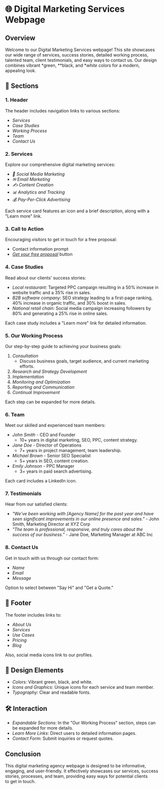 # 🌐 Digital Marketing Services Webpage

## Overview

Welcome to our Digital Marketing Services webpage! This site showcases our wide range of services, success stories, detailed working process, talented team, client testimonials, and easy ways to contact us. Our design combines vibrant *green, **black, and **white* colors for a modern, appealing look.

## 📑 Sections

### 1. Header
The header includes navigation links to various sections:
- *Services*
- *Case Studies*
- *Working Process*
- *Team*
- *Contact Us*

### 2. Services
Explore our comprehensive digital marketing services:
- *📱 Social Media Marketing*
- *✉ Email Marketing*
- *✍ Content Creation*
- *📊 Analytics and Tracking*
- *💰 Pay-Per-Click Advertising*

Each service card features an icon and a brief description, along with a "Learn more" link.

### 3. Call to Action
Encouraging visitors to get in touch for a free proposal:
- Contact information prompt
- *[Get your free proposal](#)* button

### 4. Case Studies
Read about our clients' success stories:
- *Local restaurant*: Targeted PPC campaign resulting in a 50% increase in website traffic and a 35% rise in sales.
- *B2B software company*: SEO strategy leading to a first-page ranking, 40% increase in organic traffic, and 30% boost in sales.
- *National retail chain*: Social media campaign increasing followers by 80% and generating a 25% rise in online sales.

Each case study includes a "Learn more" link for detailed information.

### 5. Our Working Process
Our step-by-step guide to achieving your business goals:
1. *Consultation*
   - Discuss business goals, target audience, and current marketing efforts.
2. *Research and Strategy Development*
3. *Implementation*
4. *Monitoring and Optimization*
5. *Reporting and Communication*
6. *Continual Improvement*

Each step can be expanded for more details.

### 6. Team
Meet our skilled and experienced team members:
- *John Smith* - CEO and Founder
  - 10+ years in digital marketing, SEO, PPC, content strategy.
- *Jane Doe* - Director of Operations
  - 7+ years in project management, team leadership.
- *Michael Brown* - Senior SEO Specialist
  - 5+ years in SEO, content creation.
- *Emily Johnson* - PPC Manager
  - 3+ years in paid search advertising.

Each card includes a LinkedIn icon.

### 7. Testimonials
Hear from our satisfied clients:
- *"We've been working with [Agency Name] for the past year and have seen significant improvements in our online presence and sales."* - John Smith, Marketing Director at XYZ Corp
- *"The team is professional, responsive, and truly cares about the success of our business."* - Jane Doe, Marketing Manager at ABC Inc

### 8. Contact Us
Get in touch with us through our contact form:
- *Name*
- *Email*
- *Message*

Option to select between "Say Hi" and "Get a Quote."

## 📎 Footer
The footer includes links to:
- *About Us*
- *Services*
- *Use Cases*
- *Pricing*
- *Blog*

Also, social media icons link to our profiles.

## 🎨 Design Elements
- *Colors*: Vibrant green, black, and white.
- *Icons and Graphics*: Unique icons for each service and team member.
- *Typography*: Clear and readable fonts.

## 🛠 Interaction
- *Expandable Sections*: In the "Our Working Process" section, steps can be expanded for more details.
- *Learn More Links*: Direct users to detailed information pages.
- *Contact Form*: Submit inquiries or request quotes.

## Conclusion
This digital marketing agency webpage is designed to be informative, engaging, and user-friendly. It effectively showcases our services, success stories, processes, and team, providing easy ways for potential clients to get in touch.
